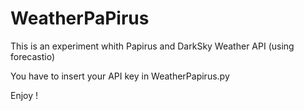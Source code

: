 # WeatherPaPirus
This is an experiment whith Papirus and DarkSky Weather API (using forecastio)

You have to insert your API key in WeatherPapirus.py

Enjoy !

